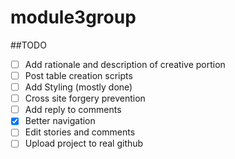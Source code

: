 # module3group
##TODO

- [ ] Add rationale and description of creative portion
- [ ] Post table creation scripts
- [ ] Add Styling (mostly done)
- [ ] Cross site forgery prevention
- [ ] Add reply to comments
- [X] Better navigation
- [ ] Edit stories and comments
- [ ] Upload project to real github
